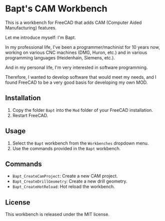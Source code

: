 # Bapt's CAM Workbench

This is a workbench for FreeCAD that adds CAM (Computer Aided Manufacturing) features.

Let me introduce myself: I'm Bapt.

In my professional life, I've been a programmer/machinist for 10 years now, working on various CNC machines (DMG, Huron, etc.) and in various programming languages ​​(Heidenhain, Siemens, etc.).

And in my personal life, I'm very interested in software programming.

Therefore, I wanted to develop software that would meet my needs, and I found FreeCAD to be a very good basis for developing my own MOD.

## Installation

1. Copy the folder `Bapt` into the `Mod` folder of your FreeCAD installation.
2. Restart FreeCAD.

## Usage

1. Select the `Bapt` workbench from the `Workbenches` dropdown menu.
2. Use the commands provided in the `Bapt` workbench.

## Commands

- `Bapt_CreateCamProject`: Create a new CAM project.
- `Bapt_CreateDrillGeometry`: Create a new drill geometry.
- `Bapt_CreateHotReload`: Hot reload the workbench.

## License

This workbench is released under the MIT license.
